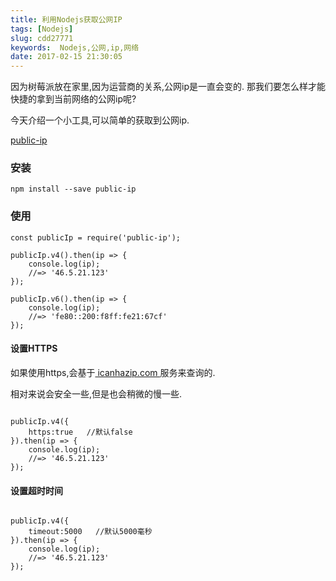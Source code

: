```yaml
---
title: 利用Nodejs获取公网IP
tags: [Nodejs]
slug: cdd27771
keywords:  Nodejs,公网,ip,网络
date: 2017-02-15 21:30:05
---
```


因为树莓派放在家里,因为运营商的关系,公网ip是一直会变的.
那我们要怎么样才能快捷的拿到当前网络的公网ip呢?

今天介绍一个小工具,可以简单的获取到公网ip.

[public-ip](https://www.npmjs.com/package/public-ip)

### 安装

```
npm install --save public-ip
```
<!-- more -->

### 使用

```
const publicIp = require('public-ip');
 
publicIp.v4().then(ip => {  
    console.log(ip);
    //=> '46.5.21.123' 
});
 
publicIp.v6().then(ip => {
    console.log(ip);
    //=> 'fe80::200:f8ff:fe21:67cf' 
});

```

#### 设置HTTPS
如果使用https,会基于[ icanhazip.com ](https://github.com/major/icanhaz) 服务来查询的.

相对来说会安全一些,但是也会稍微的慢一些.
```

publicIp.v4({
    https:true   //默认false
}).then(ip => {  
    console.log(ip);
    //=> '46.5.21.123' 
});

```

#### 设置超时时间

```

publicIp.v4({
    timeout:5000   //默认5000毫秒
}).then(ip => {  
    console.log(ip);
    //=> '46.5.21.123' 
});

```